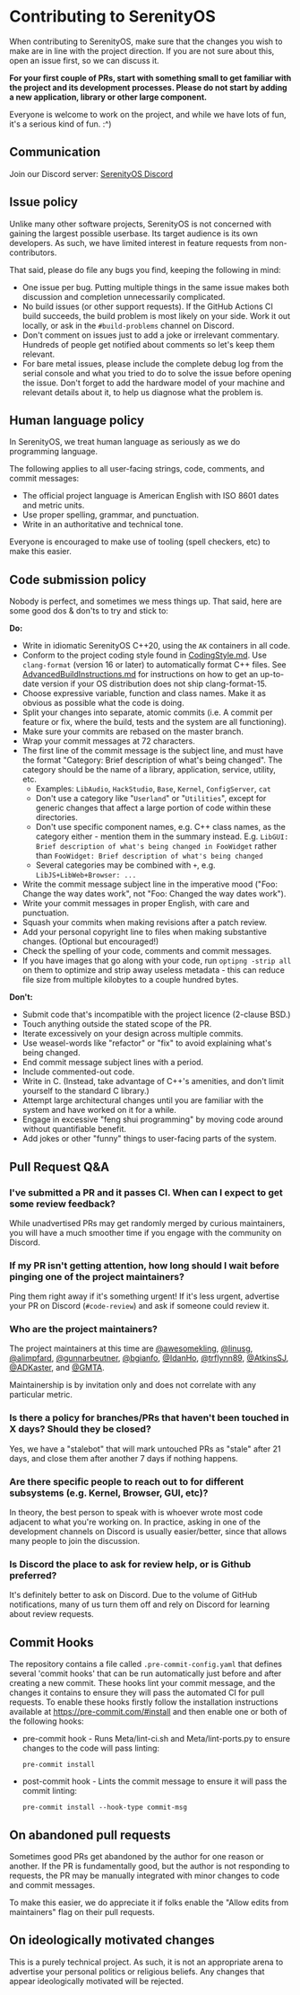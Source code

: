 # Contributing to SerenityOS

When contributing to SerenityOS, make sure that the changes you wish to make are in line with the project direction. If you are not sure about this, open an issue first, so we can discuss it.

**For your first couple of PRs, start with something small to get familiar with the project and its development processes. Please do not start by adding a new application, library or other large component.**

Everyone is welcome to work on the project, and while we have lots of fun, it's a serious kind of fun. :^)

## Communication

Join our Discord server: [SerenityOS Discord](https://discord.gg/serenityos)

## Issue policy

Unlike many other software projects, SerenityOS is not concerned with gaining the largest possible userbase. Its target audience is its own developers. As such, we have limited interest in feature requests from non-contributors.

That said, please do file any bugs you find, keeping the following in mind:

* One issue per bug. Putting multiple things in the same issue makes both discussion and completion unnecessarily complicated.
* No build issues (or other support requests). If the GitHub Actions CI build succeeds, the build problem is most likely on your side. Work it out locally, or ask in the `#build-problems` channel on Discord.
* Don't comment on issues just to add a joke or irrelevant commentary. Hundreds of people get notified about comments so let's keep them relevant.
* For bare metal issues, please include the complete debug log from the serial console and what you tried to do to solve the issue before opening the issue. Don't forget to add the hardware model of your machine and relevant details about it, to help us diagnose what the problem is.

## Human language policy

In SerenityOS, we treat human language as seriously as we do programming language.

The following applies to all user-facing strings, code, comments, and commit messages:

* The official project language is American English with ISO 8601 dates and metric units.
* Use proper spelling, grammar, and punctuation.
* Write in an authoritative and technical tone.

Everyone is encouraged to make use of tooling (spell checkers, etc) to make this easier.

## Code submission policy

Nobody is perfect, and sometimes we mess things up. That said, here are some good dos & don'ts to try and stick to:

**Do:**

* Write in idiomatic SerenityOS C++20, using the `AK` containers in all code.
* Conform to the project coding style found in [CodingStyle.md](https://github.com/SerenityOS/serenity/blob/master/Documentation/CodingStyle.md). Use `clang-format` (version 16 or later) to automatically format C++ files. See [AdvancedBuildInstructions.md](https://github.com/SerenityOS/serenity/blob/master/Documentation/AdvancedBuildInstructions.md#clang-format-updates) for instructions on how to get an up-to-date version if your OS distribution does not ship clang-format-15.
* Choose expressive variable, function and class names. Make it as obvious as possible what the code is doing.
* Split your changes into separate, atomic commits (i.e. A commit per feature or fix, where the build, tests and the system are all functioning).
* Make sure your commits are rebased on the master branch.
* Wrap your commit messages at 72 characters.
* The first line of the commit message is the subject line, and must have the format "Category: Brief description of what's being changed". The category should be the name of a library, application, service, utility, etc.
  * Examples: `LibAudio`, `HackStudio`, `Base`, `Kernel`, `ConfigServer`, `cat`
  * Don't use a category like "`Userland`" or "`Utilities`", except for generic changes that affect a large portion of code within these directories.
  * Don't use specific component names, e.g. C++ class names, as the category either - mention them in the summary instead. E.g. `LibGUI: Brief description of what's being changed in FooWidget` rather than `FooWidget: Brief description of what's being changed`
  * Several categories may be combined with `+`, e.g. `LibJS+LibWeb+Browser: ...`
* Write the commit message subject line in the imperative mood ("Foo: Change the way dates work", not "Foo: Changed the way dates work").
* Write your commit messages in proper English, with care and punctuation.
* Squash your commits when making revisions after a patch review.
* Add your personal copyright line to files when making substantive changes. (Optional but encouraged!)
* Check the spelling of your code, comments and commit messages.
* If you have images that go along with your code, run `optipng -strip all` on them to optimize and strip away useless metadata - this can reduce file size from multiple kilobytes to a couple hundred bytes.

**Don't:**

* Submit code that's incompatible with the project licence (2-clause BSD.)
* Touch anything outside the stated scope of the PR.
* Iterate excessively on your design across multiple commits.
* Use weasel-words like "refactor" or "fix" to avoid explaining what's being changed.
* End commit message subject lines with a period.
* Include commented-out code.
* Write in C. (Instead, take advantage of C++'s amenities, and don't limit yourself to the standard C library.)
* Attempt large architectural changes until you are familiar with the system and have worked on it for a while.
* Engage in excessive "feng shui programming" by moving code around without quantifiable benefit.
* Add jokes or other "funny" things to user-facing parts of the system.

## Pull Request Q&A

### I've submitted a PR and it passes CI. When can I expect to get some review feedback?

While unadvertised PRs may get randomly merged by curious maintainers, you will have a much smoother time if you engage with the community on Discord.

### If my PR isn't getting attention, how long should I wait before pinging one of the project maintainers?

Ping them right away if it's something urgent! If it's less urgent, advertise your PR on Discord (`#code-review`) and ask if someone could review it.

### Who are the project maintainers?

The project maintainers at this time are [@awesomekling](https://github.com/awesomekling), [@linusg](https://github.com/linusg), [@alimpfard](https://github.com/alimpfard), [@gunnarbeutner](https://github.com/gunnarbeutner), [@bgianfo](https://github.com/bgianfo), [@IdanHo](https://github.com/IdanHo), [@trflynn89](https://github.com/trflynn89), [@AtkinsSJ](https://github.com/AtkinsSJ), [@ADKaster](https://github.com/ADKaster), and [@GMTA](https://github.com/gmta).

Maintainership is by invitation only and does not correlate with any particular metric.

### Is there a policy for branches/PRs that haven't been touched in X days? Should they be closed?

Yes, we have a "stalebot" that will mark untouched PRs as "stale" after 21 days, and close them after another 7 days if nothing happens.

### Are there specific people to reach out to for different subsystems (e.g. Kernel, Browser, GUI, etc)?

In theory, the best person to speak with is whoever wrote most code adjacent to what you're working on. In practice, asking in one of the development channels on Discord is usually easier/better, since that allows many people to join the discussion.

### Is Discord the place to ask for review help, or is Github preferred?

It's definitely better to ask on Discord. Due to the volume of GitHub notifications, many of us turn them off and rely on Discord for learning about review requests.

## Commit Hooks

The repository contains a file called `.pre-commit-config.yaml` that defines several 'commit hooks' that can be run automatically just before and after creating a new commit. These hooks lint your commit message, and the changes it contains to ensure they will pass the automated CI for pull requests.
To enable these hooks firstly follow the installation instructions available at https://pre-commit.com/#install and then enable one or both of the following hooks:
 - pre-commit hook - Runs Meta/lint-ci.sh and Meta/lint-ports.py to ensure changes to the code will pass linting:
   ```console
   pre-commit install
   ```
 - post-commit hook - Lints the commit message to ensure it will pass the commit linting:
   ```console
   pre-commit install --hook-type commit-msg
   ```

## On abandoned pull requests

Sometimes good PRs get abandoned by the author for one reason or another. If the PR is fundamentally good, but the author is not responding to requests, the PR may be manually integrated with minor changes to code and commit messages.

To make this easier, we do appreciate it if folks enable the "Allow edits from maintainers" flag on their pull requests.

## On ideologically motivated changes

This is a purely technical project. As such, it is not an appropriate arena to advertise your personal politics or religious beliefs. Any changes that appear ideologically motivated will be rejected.
